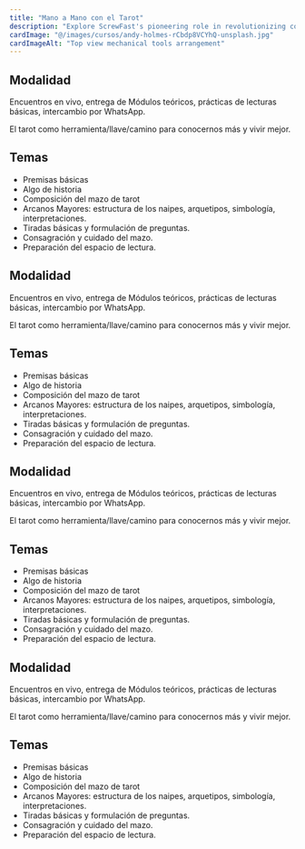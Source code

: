 ```yaml
---
title: "Mano a Mano con el Tarot"
description: "Explore ScrewFast's pioneering role in revolutionizing construction through advanced technology and innovative solutions."
cardImage: "@/images/cursos/andy-holmes-rCbdp8VCYhQ-unsplash.jpg"
cardImageAlt: "Top view mechanical tools arrangement"
---
```



## Modalidad
Encuentros en vivo, entrega de Módulos teóricos, prácticas de lecturas básicas, intercambio por WhatsApp.

El tarot como herramienta/llave/camino para conocernos más y vivir mejor.

## Temas

- Premisas básicas
- Algo de historia
- Composición del mazo de tarot
- Arcanos Mayores: estructura de los naipes, arquetipos, simbología, interpretaciones.
- Tiradas básicas y formulación de preguntas.
- Consagración y cuidado del mazo.
- Preparación del espacio de lectura.
## Modalidad
Encuentros en vivo, entrega de Módulos teóricos, prácticas de lecturas básicas, intercambio por WhatsApp.

El tarot como herramienta/llave/camino para conocernos más y vivir mejor.

## Temas

- Premisas básicas
- Algo de historia
- Composición del mazo de tarot
- Arcanos Mayores: estructura de los naipes, arquetipos, simbología, interpretaciones.
- Tiradas básicas y formulación de preguntas.
- Consagración y cuidado del mazo.
- Preparación del espacio de lectura.
## Modalidad
Encuentros en vivo, entrega de Módulos teóricos, prácticas de lecturas básicas, intercambio por WhatsApp.

El tarot como herramienta/llave/camino para conocernos más y vivir mejor.

## Temas

- Premisas básicas
- Algo de historia
- Composición del mazo de tarot
- Arcanos Mayores: estructura de los naipes, arquetipos, simbología, interpretaciones.
- Tiradas básicas y formulación de preguntas.
- Consagración y cuidado del mazo.
- Preparación del espacio de lectura.
## Modalidad
Encuentros en vivo, entrega de Módulos teóricos, prácticas de lecturas básicas, intercambio por WhatsApp.

El tarot como herramienta/llave/camino para conocernos más y vivir mejor.

## Temas

- Premisas básicas
- Algo de historia
- Composición del mazo de tarot
- Arcanos Mayores: estructura de los naipes, arquetipos, simbología, interpretaciones.
- Tiradas básicas y formulación de preguntas.
- Consagración y cuidado del mazo.
- Preparación del espacio de lectura.

